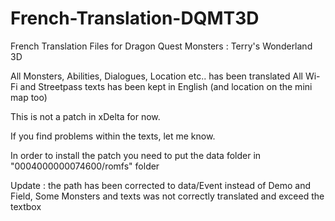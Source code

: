 # French-Translation-DQMT3D

French Translation Files for Dragon Quest Monsters : Terry's Wonderland 3D 

All Monsters, Abilities, Dialogues, Location etc.. has been translated 
All Wi-Fi and Streetpass texts has been kept in English (and location on the mini map too)

This is not a patch in xDelta for now. 

If you find problems within the texts, let me know.


In order to install the patch you need to put the data folder in "0004000000074600/romfs" folder

Update : the path has been corrected to data/Event instead of Demo and Field, Some Monsters and texts was not correctly translated and exceed the textbox
